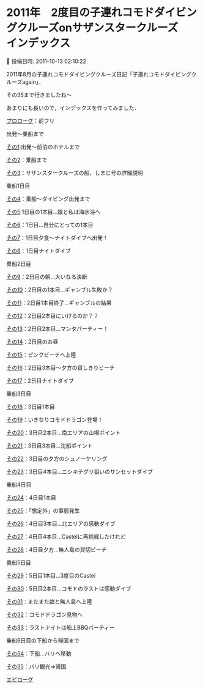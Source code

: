 # 2011年　2度目の子連れコモドダイビングクルーズonサザンスタークルーズ　インデックス

📅 投稿日時: 2011-10-13 02:10:22

2011年8月の子連れコモドダイビングクルーズ日記「子連れコモドダイビングクルーズagain」．


その35まで行きましたね～





あまりにも長いので，インデックスを作ってみました．





[プロローグ](eebce6ff98cbce0ed3aa499ae7b338f32.md)：前フリ





出発～乗船まで


[その1](eed8b4fb3366e06d3ca2d375d3cb8d6b1.md):出発～前泊のホテルまで


[その2](ef6aaa395ef3f16cee0740449ca3175a0.md)：乗船まで


[その3](e8d9b010a65d55cd1ef2004f1e89e941a.md)：サザンスタークルーズの船，しまじ号の詳細説明





乗船1日目


[その4](e016019c352d76fa4266f20dcca60a73b.md)：乗船～ダイビング出発まで


[その5](efe7194691f8a76874c8d3f4d81692257.md):1日目の1本目…娘と私は海水浴へ


[その6](e0b43252b272fbcc6ec55aaebc43a9640.md)：1日目…自分にとっての1本目


[その7](eb237549e785b20efef2343b240f96025.md)：1日目夕食～ナイトダイブへ出発！


[その8](e760976d2f519adbaa7dd88046ee06750.md)：1日目ナイトダイブ





乗船2日目


[その9](e89185d0d0f5f421d2bb7c9c94e1be97d.md)：2日目の朝…大いなる決断


[その10](e6c0b5dd9da805c37de629e0e275125a8.md)：2日目の1本目…ギャンブル失敗か？


[その11](e1638d1bd30fdfa1888ad0e8f119141de.md)：2日目1本目終了…ギャンブルの結果


[その12](ea6bee4f339edabb2d73a28fb4b067a52.md)：2日目2本目にいけるのか？？


[その13](eecc5fe905a39e6fbaada253af2aa0c35.md)：2日目2本目…マンタパーティー！


[その14](e1c852f220353cee71fb759b8aedf67f6.md)：2日目のお昼


[その15](e4c41fd5868fc7ea6e6e9b2e59d05b524.md)：ピンクビーチへ上陸


[その16](ecf26eb9356f3600898ab67b1612f6af1.md)：2日目3本目～夕方の貸しきりビーチ


[その17](e7722a1f83e40a472329ec48a294fa79f.md)：2日目ナイトダイブ





乗船3日目


[その18](e8d166054578126dc08fcb3dcfcb839f1.md)：3日目1本目


[その19](ebb18fa2d3872443214b8746115203dc0.md)：いきなりコモドドラゴン登場！


[その20](e5a4831c646857d25b90f4d02bc2e661d.md)：3日目2本目…南エリアの山場ポイント


[その21](e2d4135bcb883a8cc5a31e0fb6abd3131.md)：3日目3本目…沈船ポイント


[その22](ebe89a62bd8e63bdd95812c7038ae0e43.md)：3日目の夕方のシュノーケリング


[その23](e8934a1d29b23d4a51b1191576fe63c80.md)：3日目4本目…ニシキテグリ狙いのサンセットダイブ





乗船4日目


[その24](e86fea8da3f0a61d9002a9ab5b942c585.md)：4日目1本目


[その25](e4e21ad90990c52fae9e9df9793e49bd3.md)：「想定外」の事態発生


[その26](ec43ffbcd0de3a2d4fca1f3946ffae296.md)：4日目3本目…北エリアの感動ダイブ


[その27](e0eb48a6d1030c0ff8d38e27db75e7731.md)：4日目4本目…Castelに再挑戦したけれど


[その28](e0b1cf931151738bac50597a87533be39.md)：4日目夕方…無人島の貸切ビーチ





乗船5日目


[その29](ec7518bd5c667ac71f1a6b48bf6700328.md)：5日目1本目…3度目のCastel


[その30](ed324a75d3dd2446effaaa9b4af8b87a6.md)：5日目2本目…コモドのラストは感動ダイブ


[その31](eebbefe8e477d8ec5af9c7e023d3790e6.md)：またまた娘と無人島へ上陸


[その32](e566a085f8f4d48a9fb2b6a9a70113ce5.md)：コモドドラゴン見物へ


[その33](e0bc69292362f26ec3e8c69ca82b525e6.md)：ラストナイトは船上BBQパーティー





乗船6日目の下船から帰国まで


[その34](efd9246bb01e6873d6249bf133897da2d.md)：下船…バリへ移動


[その35](eab70a9e30ae52f7008e5b15576deb863.md)：バリ観光⇒帰国





[エピローグ](eeddddd398447f7f470fb34d31381ed8a.md)

